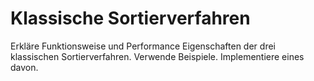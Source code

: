 # Klassische Sortierverfahren

Erkläre Funktionsweise und Performance Eigenschaften der drei klassischen Sortierverfahren. Verwende Beispiele. Implementiere eines davon.